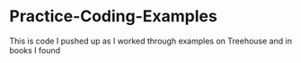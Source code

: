 # Practice-Coding-Examples
This is code I pushed up as I worked through examples on Treehouse and in books I found 
